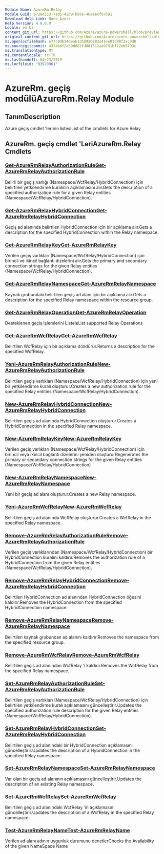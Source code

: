 ```yaml
---
Module Name: AzureRm.Relay
Module Guid: 5728d353-7ad5-42d8-b00a-46aaecf07b91
Download Help Link: None_Azure
Help Version: 4.0.0.0
Locale: en-US
content_git_url: https://github.com/Azure/azure-powershell/blob/preview/src/ResourceManager/Relay/Commands.Relay/help/AzureRM.Relay.md
original_content_git_url: https://github.com/Azure/azure-powershell/blob/preview/src/ResourceManager/Relay/Commands.Relay/help/AzureRM.Relay.md
ms.openlocfilehash: e77c0d634eea61d58926882a41ee03d80f2ac9d0
ms.sourcegitcommit: 43f4bdf2a59dd82fd881512aa9761bf72eb5703c
ms.translationtype: MT
ms.contentlocale: tr-TR
ms.lasthandoff: 04/23/2019
ms.locfileid: "93570961"
---
```

# <span data-ttu-id="b0c82-101">AzureRm. geçiş modülü</span><span class="sxs-lookup"><span data-stu-id="b0c82-101">AzureRm.Relay Module</span></span>
## <span data-ttu-id="b0c82-102">Tanım</span><span class="sxs-lookup"><span data-stu-id="b0c82-102">Description</span></span>
<span data-ttu-id="b0c82-103">Azure geçiş cmdlet 'lerinin listesi</span><span class="sxs-lookup"><span data-stu-id="b0c82-103">List of the cmdlets for Azure Relay</span></span>

## <span data-ttu-id="b0c82-104">AzureRm. geçiş cmdlet 'Leri</span><span class="sxs-lookup"><span data-stu-id="b0c82-104">AzureRm.Relay Cmdlets</span></span>
### [<span data-ttu-id="b0c82-105">Get-AzureRmRelayAuthorizationRule</span><span class="sxs-lookup"><span data-stu-id="b0c82-105">Get-AzureRmRelayAuthorizationRule</span></span>](Get-AzureRmRelayAuthorizationRule.md)
<span data-ttu-id="b0c82-106">Belirli bir geçiş varlığı (Namespace/WcfRelay/HybridConnection) için belirtilen yetkilendirme kuralının açıklamasını alır.</span><span class="sxs-lookup"><span data-stu-id="b0c82-106">Gets the description of a specified authorization rule for a given Relay entities (Namespace/WcfRelay/HybridConnection).</span></span>

### [<span data-ttu-id="b0c82-107">Get-AzureRmRelayHybridConnection</span><span class="sxs-lookup"><span data-stu-id="b0c82-107">Get-AzureRmRelayHybridConnection</span></span>](Get-AzureRmRelayHybridConnection.md)
<span data-ttu-id="b0c82-108">Geçiş ad alanında belirtilen HybridConnection için bir açıklama alır.</span><span class="sxs-lookup"><span data-stu-id="b0c82-108">Gets a description for the specified HybridConnection within the Relay namespace.</span></span>

### [<span data-ttu-id="b0c82-109">Get-AzureRmRelayKey</span><span class="sxs-lookup"><span data-stu-id="b0c82-109">Get-AzureRmRelayKey</span></span>](Get-AzureRmRelayKey.md)
<span data-ttu-id="b0c82-110">Verilen geçiş varlıkları (Namespace/WcfRelay/HybridConnection) için birincil ve ikincil bağlantı dizelerini alır.</span><span class="sxs-lookup"><span data-stu-id="b0c82-110">Gets the primary and secondary connection strings for the given Relay entities (Namespace/WcfRelay/HybridConnection).</span></span>

### [<span data-ttu-id="b0c82-111">Get-AzureRmRelayNamespace</span><span class="sxs-lookup"><span data-stu-id="b0c82-111">Get-AzureRmRelayNamespace</span></span>](Get-AzureRmRelayNamespace.md)
<span data-ttu-id="b0c82-112">Kaynak grubundaki belirtilen geçiş ad alanı için bir açıklama alır.</span><span class="sxs-lookup"><span data-stu-id="b0c82-112">Gets a description for the specified Relay namespace within the resource group.</span></span>

### [<span data-ttu-id="b0c82-113">Get-AzureRmRelayOperation</span><span class="sxs-lookup"><span data-stu-id="b0c82-113">Get-AzureRmRelayOperation</span></span>](Get-AzureRmRelayOperation.md)
<span data-ttu-id="b0c82-114">Desteklenen geçiş Işlemlerini Listele</span><span class="sxs-lookup"><span data-stu-id="b0c82-114">List supported Relay Operations</span></span>

### [<span data-ttu-id="b0c82-115">Get-AzureRmWcfRelay</span><span class="sxs-lookup"><span data-stu-id="b0c82-115">Get-AzureRmWcfRelay</span></span>](Get-AzureRmWcfRelay.md)
<span data-ttu-id="b0c82-116">Belirtilen WcfRelay için bir açıklama döndürür.</span><span class="sxs-lookup"><span data-stu-id="b0c82-116">Returns a description for the specified WcfRelay.</span></span>

### [<span data-ttu-id="b0c82-117">Yeni-AzureRmRelayAuthorizationRule</span><span class="sxs-lookup"><span data-stu-id="b0c82-117">New-AzureRmRelayAuthorizationRule</span></span>](New-AzureRmRelayAuthorizationRule.md)
<span data-ttu-id="b0c82-118">Belirtilen geçiş varlıkları (Namespace/WcfRelay/HybridConnection) için yeni bir yetkilendirme kuralı oluşturur.</span><span class="sxs-lookup"><span data-stu-id="b0c82-118">Creates a new authorization rule for the specified Relay entities (Namespace/WcfRelay/HybridConnection).</span></span>

### [<span data-ttu-id="b0c82-119">New-AzureRmRelayHybridConnection</span><span class="sxs-lookup"><span data-stu-id="b0c82-119">New-AzureRmRelayHybridConnection</span></span>](New-AzureRmRelayHybridConnection.md)
<span data-ttu-id="b0c82-120">Belirtilen geçiş ad alanında HybridConnection oluşturur.</span><span class="sxs-lookup"><span data-stu-id="b0c82-120">Creates a HybridConnection in the specified Relay namespace.</span></span>

### [<span data-ttu-id="b0c82-121">New-AzureRmRelayKey</span><span class="sxs-lookup"><span data-stu-id="b0c82-121">New-AzureRmRelayKey</span></span>](New-AzureRmRelayKey.md)
<span data-ttu-id="b0c82-122">Verilen geçiş varlıkları (Namespace/WcfRelay/HybridConnection) için birincil veya ikincil bağlantı dizelerini yeniden oluşturur</span><span class="sxs-lookup"><span data-stu-id="b0c82-122">Regenerates the primary or secondary connection strings for the given Relay entities (Namespace/WcfRelay/HybridConnection)</span></span>

### [<span data-ttu-id="b0c82-123">New-AzureRmRelayNamespace</span><span class="sxs-lookup"><span data-stu-id="b0c82-123">New-AzureRmRelayNamespace</span></span>](New-AzureRmRelayNamespace.md)
<span data-ttu-id="b0c82-124">Yeni bir geçiş ad alanı oluşturur.</span><span class="sxs-lookup"><span data-stu-id="b0c82-124">Creates a new Relay namespace.</span></span>

### [<span data-ttu-id="b0c82-125">Yeni-AzureRmWcfRelay</span><span class="sxs-lookup"><span data-stu-id="b0c82-125">New-AzureRmWcfRelay</span></span>](New-AzureRmWcfRelay.md)
<span data-ttu-id="b0c82-126">Belirtilen geçiş ad alanında WcfRelay oluşturur.</span><span class="sxs-lookup"><span data-stu-id="b0c82-126">Creates a WcfRelay in the specified Relay namespace.</span></span>

### [<span data-ttu-id="b0c82-127">Remove-AzureRmRelayAuthorizationRule</span><span class="sxs-lookup"><span data-stu-id="b0c82-127">Remove-AzureRmRelayAuthorizationRule</span></span>](Remove-AzureRmRelayAuthorizationRule.md)
<span data-ttu-id="b0c82-128">Verilen geçiş varlıklarından (Namespace/WcfRelay/HybridConnection) bir HybridConnection kuralını kaldırır.</span><span class="sxs-lookup"><span data-stu-id="b0c82-128">Removes the authorization rule of a HybridConnection from the given Relay entities (Namespace/WcfRelay/HybridConnection).</span></span>

### [<span data-ttu-id="b0c82-129">Remove-AzureRmRelayHybridConnection</span><span class="sxs-lookup"><span data-stu-id="b0c82-129">Remove-AzureRmRelayHybridConnection</span></span>](Remove-AzureRmRelayHybridConnection.md)
<span data-ttu-id="b0c82-130">Belirtilen HybridConnection ad alanından HybridConnection öğesini kaldırır.</span><span class="sxs-lookup"><span data-stu-id="b0c82-130">Removes the HybridConnection from the specified HybridConnection namespace.</span></span>

### [<span data-ttu-id="b0c82-131">Remove-AzureRmRelayNamespace</span><span class="sxs-lookup"><span data-stu-id="b0c82-131">Remove-AzureRmRelayNamespace</span></span>](Remove-AzureRmRelayNamespace.md)
<span data-ttu-id="b0c82-132">Belirtilen kaynak grubundan ad alanını kaldırır.</span><span class="sxs-lookup"><span data-stu-id="b0c82-132">Removes the namespace from the specified resource group.</span></span> 

### [<span data-ttu-id="b0c82-133">Remove-AzureRmWcfRelay</span><span class="sxs-lookup"><span data-stu-id="b0c82-133">Remove-AzureRmWcfRelay</span></span>](Remove-AzureRmWcfRelay.md)
<span data-ttu-id="b0c82-134">Belirtilen geçiş ad alanından WcfRelay 'i kaldırır.</span><span class="sxs-lookup"><span data-stu-id="b0c82-134">Removes the WcfRelay from the specified Relay namespace.</span></span>

### [<span data-ttu-id="b0c82-135">Set-AzureRmRelayAuthorizationRule</span><span class="sxs-lookup"><span data-stu-id="b0c82-135">Set-AzureRmRelayAuthorizationRule</span></span>](Set-AzureRmRelayAuthorizationRule.md)
<span data-ttu-id="b0c82-136">Belirtilen geçiş varlıkları (Namespace/WcfRelay/HybridConnection) için belirtilen yetkilendirme kuralı açıklamasını güncelleştirir.</span><span class="sxs-lookup"><span data-stu-id="b0c82-136">Updates the specified authorization rule description for the given Relay entities (Namespace/WcfRelay/HybridConnection).</span></span>

### [<span data-ttu-id="b0c82-137">Set-AzureRmRelayHybridConnection</span><span class="sxs-lookup"><span data-stu-id="b0c82-137">Set-AzureRmRelayHybridConnection</span></span>](Set-AzureRmRelayHybridConnection.md)
<span data-ttu-id="b0c82-138">Belirtilen geçiş ad alanındaki bir HybridConnection açıklamasını güncelleştirir.</span><span class="sxs-lookup"><span data-stu-id="b0c82-138">Updates the description of a HybridConnection in the specified Relay namespace.</span></span>

### [<span data-ttu-id="b0c82-139">Set-AzureRmRelayNamespace</span><span class="sxs-lookup"><span data-stu-id="b0c82-139">Set-AzureRmRelayNamespace</span></span>](Set-AzureRmRelayNamespace.md)
<span data-ttu-id="b0c82-140">Var olan bir geçiş ad alanının açıklamasını güncelleştirir.</span><span class="sxs-lookup"><span data-stu-id="b0c82-140">Updates the description of an existing Relay namespace.</span></span>

### [<span data-ttu-id="b0c82-141">Set-AzureRmWcfRelay</span><span class="sxs-lookup"><span data-stu-id="b0c82-141">Set-AzureRmWcfRelay</span></span>](Set-AzureRmWcfRelay.md)
<span data-ttu-id="b0c82-142">Belirtilen geçiş ad alanındaki WcfRelay 'in açıklamasını güncelleştirir.</span><span class="sxs-lookup"><span data-stu-id="b0c82-142">Updates the description of a WcfRelay in the specified Relay namespace.</span></span>

### [<span data-ttu-id="b0c82-143">Test-AzureRmRelayName</span><span class="sxs-lookup"><span data-stu-id="b0c82-143">Test-AzureRmRelayName</span></span>](Test-AzureRmRelayName.md)
<span data-ttu-id="b0c82-144">Verilen ad alanı adının uygunluk durumunu denetler</span><span class="sxs-lookup"><span data-stu-id="b0c82-144">Checks the Availability of the given NameSpace Name</span></span>

